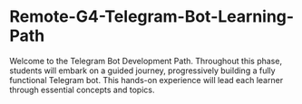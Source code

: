 # Remote-G4-Telegram-Bot-Learning-Path
Welcome to the Telegram Bot Development Path. Throughout this phase, students will embark on a guided journey, progressively building a fully functional Telegram bot. This hands-on experience will lead each learner through essential concepts and topics.
